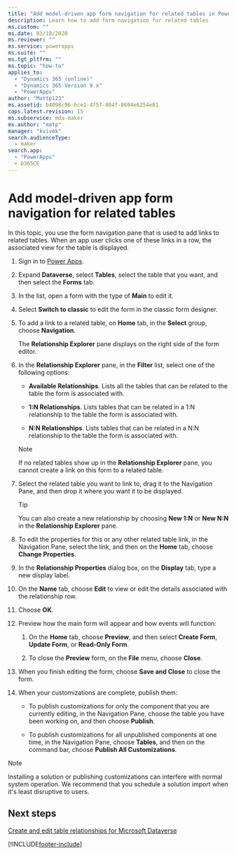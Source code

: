 ```yaml
---
title: "Add model-driven app form navigation for related tables in Power Apps | MicrosoftDocs"
description: Learn how to add form navigation for related tables
ms.custom: ""
ms.date: 03/18/2020
ms.reviewer: ""
ms.service: powerapps
ms.suite: ""
ms.tgt_pltfrm: ""
ms.topic: "how-to"
applies_to: 
  - "Dynamics 365 (online)"
  - "Dynamics 365 Version 9.x"
  - "PowerApps"
author: "Mattp123"
ms.assetid: b4098c96-bce1-4f57-804f-8694e6254e81
caps.latest.revision: 15
ms.subservice: mda-maker
ms.author: "matp"
manager: "kvivek"
search.audienceType: 
  - maker
search.app: 
  - "PowerApps"
  - D365CE
---
```

# Add model-driven app form navigation for related tables

In this topic, you use the form navigation pane that is used to add links to related tables. When an app user clicks one of these links in a row, the associated view for the table is displayed.   
  
1.  Sign in to [Power Apps](https://make.powerapps.com/?utm_source=padocs&utm_medium=linkinadoc&utm_campaign=referralsfromdoc).  

2.  Expand **Dataverse**, select **Tables**, select the table that you want, and then select the **Forms** tab. 
  
3.  In the list, open a form with the type of **Main** to edit it.

4.  Select **Switch to classic** to edit the form in the classic form designer.
  
5.  To add a link to a related table, on **Home** tab, in the **Select** group, choose **Navigation**.  
  
     The **Relationship Explorer** pane displays on the right side of the form editor.  
  
6.  In the **Relationship Explorer** pane, in the **Filter** list, select one of the following options:  
  
    - **Available Relationships**. Lists all the tables that can be related to the table the form is associated with.  
  
    - **1:N Relationships**. Lists tables that can be related in a 1:N relationship to the table the form is associated with.  
  
    - **N:N Relationships**. Lists tables that can be related in a N:N relationship to the table the form is associated with.  
  
    > [!NOTE]
    >  If no related tables show up in the **Relationship Explorer** pane, you cannot create a link on this form to a related table.  
  
7.  Select the related table you want to link to, drag it to the Navigation Pane, and then drop it where you want it to be displayed.  
  
    > [!TIP]
    >  You can also create a new relationship by choosing **New 1:N** or **New N:N** in the **Relationship Explorer** pane.   
  
8. To edit the properties for this or any other related table link, in the Navigation Pane, select the link, and then on the **Home** tab, choose **Change Properties**.  
  
9. In the **Relationship Properties** dialog box, on the **Display** tab, type a new display label.  
  
10. On the **Name** tab, choose **Edit** to view or edit the details associated with the relationship row.  
  
11. Choose **OK**.  
  
12. Preview how the main form will appear and how events will function:  
  
    1.  On the **Home** tab, choose **Preview**, and then select **Create Form**, **Update Form**, or **Read-Only Form**.  
  
    2.  To close the **Preview** form, on the **File** menu, choose **Close**.  
  
13. When you finish editing the form, choose **Save and Close** to close the form.  
  
14. When your customizations are complete, publish them:  
  
    -   To publish customizations for only the component that you are currently editing, in the Navigation Pane, choose the table you have been working on, and then choose **Publish**.  
  
    -   To publish customizations for all unpublished components at one time, in the Navigation Pane, choose **Tables**, and then on the command bar, choose **Publish All Customizations**.  
  
> [!NOTE]
> Installing a solution or publishing customizations can interfere with normal system operation. We recommend that you schedule a solution import when it's least disruptive to users.
  
## Next steps  
 [Create and edit table relationships for Microsoft Dataverse](../data-platform/create-edit-entity-relationships.md)


[!INCLUDE[footer-include](../../includes/footer-banner.md)]